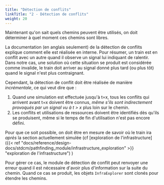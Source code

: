 ```yaml
---
title: "Détection de conflits"
linkTitle: "2 - Détection de conflits"
weight: 20
---
```



Maintenant qu'on sait quels chemins peuvent être utilisés,
on doit déterminer à quel moment ces chemins sont libres.

La documentation (en anglais seulement)
de la détection de conflits explique comment elle est réalisée
en interne. Pour résumer, un train est en conflit avec un autre
quand il observe un signal lui indiquant de ralentir.
Dans notre cas, une solution où cette situation se produit
est considérée comme invalide, le train doit arriver
au signal donné plus tard (ou plus tôt) quand le signal
n'est plus contraignant.


Cependant, la détection de conflit doit être réalisée de
manière *incrémentale*, ce qui veut dire que :
1. Quand une simulation est effectuée jusqu'à t=x, tous les conflits
   qui arrivent avant t=x doivent être connus, *même s'ils sont
   indirectement provoqués par un signal vu à t > x* plus loin sur le chemin.
2. Les conflits et utilisations de ressources doivent être identifiés
   dès qu'ils se produisent, même si le temps de fin d'utilisation n'est
   pas encore défini.


Pour que ce soit possible, on doit être en mesure de savoir où
le train ira *après* la section actuellement simulée (cf
[exploration de l'infrastructure]({{< ref "docs/reference/design-docs/stdcm/pathfinding_module/infrastructure_exploration" >}} "exploration de l'infrastructure")
)

Pour gérer ce cas, le module de détection de conflit
peut renvoyer une erreur quand il est nécessaire d'avoir
plus d'information sur la suite du chemin. Quand ce cas
se produit, les objets `InfraExplorer` sont clonés
pour étendre les chemins.